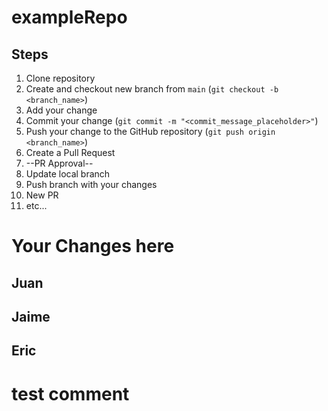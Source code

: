 # exampleRepo
## Steps
1. Clone repository
2. Create and checkout new branch from `main` (`git checkout -b <branch_name>`)
3. Add your change
4. Commit your change (`git commit -m "<commit_message_placeholder>"`)
5. Push your change to the GitHub repository (`git push origin <branch_name>`)
6. Create a Pull Request
7. --PR Approval--
8. Update local branch
9. Push branch with your changes
10. New PR
11. etc...

# Your Changes here

## Juan
<!-- Add a change below this line -->


## Jaime
<!-- Add a change below this line -->


## Eric
<!-- Add a change below this line -->
# test comment
